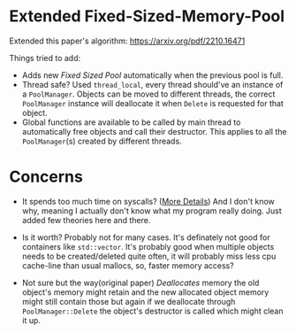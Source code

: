 # Extended Fixed-Sized-Memory-Pool
Extended this paper's algorithm: https://arxiv.org/pdf/2210.16471

Things tried to add:
  * Adds new *Fixed Sized Pool* automatically when the previous pool is full.
  * Thread safe? Used `thread_local`, every thread should've an instance of a 
    `PoolManager`. Objects can be moved to different threads, the correct `PoolManager`
    instance will deallocate it when `Delete` is requested for that object.
  * Global functions are available to be called by main thread to automatically
    free objects and call their destructor. This applies to all the `PoolManager`(s)
    created by different threads.

# Concerns
- It spends too much time on syscalls? ([More Details](benchmarks/README.md#perf))
And I don't know why, meaning I actually don't know what my program really doing.
Just added few theories here and there.

- Is it worth? Probably not for many cases. It's definately not good for containers
like `std::vector`. It's probably good when multiple objects needs to be 
created/deleted quite often, it will probably miss less cpu cache-line than usual
mallocs, so, faster memory access?

- Not sure but the way(original paper) *Deallocates* memory the old object's memory
might retain and the new allocated object memory might still contain those but
again if we deallocate through `PoolManager::Delete` the object's destructor is
called which might clean it up.
